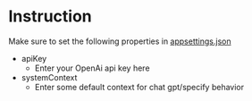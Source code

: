 # Instruction

Make sure to set the following properties in [appsettings.json](https://github.com/kylec43/chat-gpt-console-bot/blob/8cd9eced55959460016492b30456fbeb196cab9b/ChatGptBotProject/appsettings.json)
* apiKey
   * Enter your OpenAi api key here
* systemContext
   * Enter some default context for chat gpt/specify behavior
